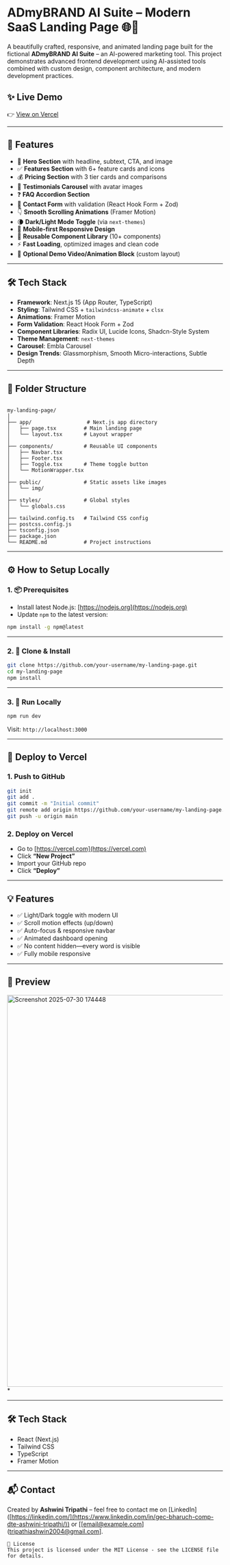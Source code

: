 # ADmyBRAND AI Suite – Modern SaaS Landing Page 🌐🚀

A beautifully crafted, responsive, and animated landing page built for the fictional **ADmyBRAND AI Suite** – an AI-powered marketing tool. This project demonstrates advanced frontend development using AI-assisted tools combined with custom design, component architecture, and modern development practices.

## ✨ Live Demo

👉 [View on Vercel](https://a-dmy-brand-ai-landing-page.vercel.app)

---

## 📌 Features

- 🎯 **Hero Section** with headline, subtext, CTA, and image
- ✅ **Features Section** with 6+ feature cards and icons
- 💰 **Pricing Section** with 3 tier cards and comparisons
- 🌟 **Testimonials Carousel** with avatar images
- ❓ **FAQ Accordion Section**
- 📩 **Contact Form** with validation (React Hook Form + Zod)
- 👇 **Smooth Scrolling Animations** (Framer Motion)
- 🌘 **Dark/Light Mode Toggle** (via `next-themes`)
- 📱 **Mobile-first Responsive Design**
- 🧩 **Reusable Component Library** (10+ components)
- ⚡ **Fast Loading**, optimized images and clean code
- 🎥 **Optional Demo Video/Animation Block** (custom layout)

---


## 🛠️ Tech Stack

- **Framework**: Next.js 15 (App Router, TypeScript)
- **Styling**: Tailwind CSS + `tailwindcss-animate` + `clsx`
- **Animations**: Framer Motion
- **Form Validation**: React Hook Form + Zod
- **Component Libraries**: Radix UI, Lucide Icons, Shadcn-Style System
- **Theme Management**: `next-themes`
- **Carousel**: Embla Carousel
- **Design Trends**: Glassmorphism, Smooth Micro-interactions, Subtle Depth

---



## 📁 Folder Structure

```

my-landing-page/
│
├── app/                  # Next.js app directory
│   ├── page.tsx         # Main landing page
│   └── layout.tsx       # Layout wrapper
│
├── components/          # Reusable UI components
│   ├── Navbar.tsx
│   ├── Footer.tsx
│   ├── Toggle.tsx       # Theme toggle button
│   └── MotionWrapper.tsx
│
├── public/              # Static assets like images
│   └── img/
│
├── styles/              # Global styles
│   └── globals.css
│
├── tailwind.config.ts   # Tailwind CSS config
├── postcss.config.js
├── tsconfig.json
├── package.json
└── README.md            # Project instructions

````

---

## ⚙️ How to Setup Locally

### 1. 📦 Prerequisites

- Install latest Node.js: [https://nodejs.org](https://nodejs.org)
- Update `npm` to the latest version:

```bash
npm install -g npm@latest
````

---

### 2. 🚀 Clone & Install

```bash
git clone https://github.com/your-username/my-landing-page.git
cd my-landing-page
npm install
```

---

### 3. 🧪 Run Locally

```bash
npm run dev
```

Visit: `http://localhost:3000`

---

## 🚀 Deploy to Vercel

### 1. Push to GitHub

```bash
git init
git add .
git commit -m "Initial commit"
git remote add origin https://github.com/your-username/my-landing-page.git
git push -u origin main
```

### 2. Deploy on Vercel

* Go to [https://vercel.com](https://vercel.com)
* Click **“New Project”**
* Import your GitHub repo
* Click **“Deploy”**

---

## 💡 Features

* ✅ Light/Dark toggle with modern UI
* ✅ Scroll motion effects (up/down)
* ✅ Auto-focus & responsive navbar
* ✅ Animated dashboard opening
* ✅ No content hidden—every word is visible
* ✅ Fully mobile responsive

---

## 📸 Preview

<img width="1913" height="915" alt="Screenshot 2025-07-30 174448" src="https://github.com/user-attachments/assets/435ebc2e-641a-4f92-8c91-ea9efc261c2a" />
*

---

## 🛠 Tech Stack

* React (Next.js)
* Tailwind CSS
* TypeScript
* Framer Motion

---

## 📬 Contact

Created by **Ashwini Tripathi** – feel free to contact me on \[LinkedIn]([https://linkedin.com/](https://www.linkedin.com/in/gec-bharuch-comp-dte-ashwini-tripathi/)) or \[[email@example.com](tripathiashwin2004@gmail.com].

```
📄 License
This project is licensed under the MIT License - see the LICENSE file for details.

